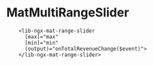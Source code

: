 # MatMultiRangeSlider

        <lib-ngx-mat-range-slider
          [max]="max"
          [min]="min"
          (output)="onTotalRevenueChange($event)">
        </lib-ngx-mat-range-slider>
